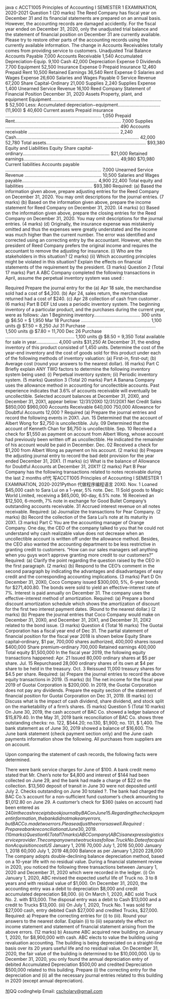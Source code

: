 java c ACCT1005 Principles of Accounting I SEMESTER 1 EXAMINATION, 2020-2021 Question 1 (20 marks) The Reed Company has fiscal year on December 31 and its financial statements are prepared on an annual basis. However, the accounting records are damaged accidently. For the fiscal year ended on December 31, 2020, only the unadjusted trial balance and the statement of financial position on December 31 are currently available. Please try to restore other parts of the accounting records using the currently available information. The change in Accounts Receivables totally comes from providing service to customers. Unadjusted Trial Balance Accounts Payable 7,000 Accounts Receivable 1,540 Accumulated Depreciation-Equip. 9,100 Cash 42,000 Depreciation Expense 0 Dividends 7,700 Equipment 52,500 Insurance Expense 0 Prepaid Insurance 12,460 Prepaid Rent 10,500 Retained Earnings 36,540 Rent Expense 0 Salaries and Wages Expense 26,600 Salaries and Wages Payable 0 Service Revenue 67,200 Share Capital-Ordinary 21,000 Supplies 2,240 Supplies Expense 1,400 Unearned Service Revenue 16,100 Reed Company Statement of Financial Position December 31, 2020 Assets Property, plant, and equipment Equipment...................................................................................... $ 52,500 Less: Accumulated depreciation−equipment................................. (11,900) $ 40,600 Current assets Prepaid insurance ........................................................................... 1,050 Prepaid Rent................................................................................... 7,000 Supplies ......................................................................................... 490 Accounts receivable ....................................................................... 2,240 Cash................................................................................................ 42,000 52,780 Total assets.............................................................................. $93,380 Equity and Liabilities Equity Share capital-ordinary.................................................................... $21,000 Retained earnings........................................................................... 49,980 $70,980 Current liabilities Accounts payable ........................................................................... 7,000 Unearned Service Revenue ............................................................ 10,500 Salaries and Wages payable........................................................... 4,900 22,400 Total equity and liabilities ..................................................... $93,380 Required: (a) Based the information given above, prepare adjusting entries for the Reed Company on December 31, 2020. You may omit descriptions for the journal entries. (7 marks) (b) Based on the information given above, prepare the income statement for Reed Company on December 31, 2020. (4 marks) (c) Based on the information given above, prepare the closing entries for the Reed Company on December 31, 2020. You may omit descriptions for the journal entries. (4 marks) (d) Originally, the insurance expense was mistakenly omitted and thus the expenses were greatly understated and the income was much higher than the current number. The error was identified and corrected using an correcting entry by the accountant. However, when the president of Reed Company prefers the original income and requires the accountant to remove the adjusting for insurance. (i) Who are the stakeholders in this situation? (2 marks) (ii) Which accounting principles might be violated in this situation? Explain the effects on financial statements of the requirement by the president. (3 marks) Question 2 (Total 17 marks) Part A ABC Company completed the following transactions in April, assume the perpetual inventory system was used :

Required Prepare the journal entry for the (a) Apr 18 sale, the merchandise sold had a cost of $4,200. (b) Apr 24, sales return, the merchandise returned had a cost of $240. (c) Apr 28 collection of cash from customer . (6 marks) Part B DEF Ltd uses a periodic inventory system. The beginning inventory of a particular product, and the purchases during the current year, were as follows: Jan 1 Beginning inventory.................................... 300 units @ $6.50 = $ 1,950 Mar 18 Purchase ...................................................... 1,100 units @ $7.50 = 8,250 Jul 31 Purchase ...................................................... 1,500 units @ $7.80 = 11,700 Dec 26 Purchase ...................................................... 1,100 units @ $8.50 = 9,350 Total available for sale in year................. 4,000 units $31,250 At December 31, the ending inventory of this product consisted of 1,450 units. Determine the cost of the year-end inventory and the cost of goods sold for this product under each of the following methods of inventory valuation: (a) First-in, first-out; (b) Average cost (round your answers to the nearest dollar). (6 marks) Part C Briefly explain ANY TWO factors to determine the following inventory system being used: (i) Perpetual inventory system; (ii) Periodic inventory system. (5 marks) Question 3 (Total 20 marks) Part A Banana Company uses the allowance method in accounting for uncollectible accounts. Past experience indicates that 3.6% of accounts receivable will eventually be uncollectible. Selected account balances at December 31, 20X0, and December 31, 20X1, appear below: 12/31/20X0 12/31/20X1 Net Credit Sales $850,000 $960,000 Accounts Receivable 640,000 750,000 Allowance for Doubtful Accounts 12,000 ? Required (a) Prepare the journal entries and record the following events in 20X1. Jun. 15 Determined that the account of Albert Wong for $2,750 is uncollectible. July. 09 Determined that the account of Kenneth Chan for $6,750 is uncollectible. Sep. 10 Received a check for $1,550 as payment on account from Albert Wong, whose account had previously been written off as uncollectible. He indicated the remainder of his account would be paid in December. Dec. 02 Received a check for $1,200 from Albert Wong as payment on his account. (2 marks) (b) Prepare the adjusting journal entry to record the bad debt provision for the year ended December 31, 20X1. (1 marks) (c) What is the balance of Allowance for Doubtful Accounts at December 31, 20X1? (2 marks) Part B Pear Company has the following transactions related to notes receivable during the last 2 months of代 写ACCT1005 Principles of Accounting I SEMESTER 1 EXAMINATION, 2020-2021Python 代做程序编程语言 20X0. Nov. 1 Loaned $45,000 cash to Sara Lui on a 1-year, 5% note. Dec. 11 Sold goods to Magic World Limited, receiving a $65,000, 90-day, 6.5% note. 16 Received an $12,500, 6-month, 7% note in exchange for Good Bullet Company’s outstanding accounts receivable. 31 Accrued interest revenue on all notes receivable. Required: (a) Journalize the transactions for Pear Company. (2 marks) (b) Record the collection of the Sara Lui’s note at its maturity in 20X1. (3 marks) Part C You are the accounting manager of Orange Company. One day, the CEO of the company talked to you that he could not understand why cash realizable value does not decrease when an uncollectible account is written off under the allowance method. Besides, the CEO also wanted the accounting department to be less restrictive in granting credit to customers. “How can our sales managers sell anything when you guys won’t approve granting more credit to our customers?” Required: (a) Clarify the point regarding the question raised by the CEO in the first paragraph. (2 marks) (b) Respond to the CEO’s comment in the second paragraph by indicating the advantages and disadvantages of easy credit and the corresponding accounting implications. (3 marks) Part D On December 31, 20X0, Coco Company issued $300,000, 5%, 6-year bonds for $271,400.80. The bonds were sold to yield an effective-interest rate of 7%. Interest is paid annually on December 31. The company uses the effective-interest method of amortization. Required: (a) Prepare a bond discount amortization schedule which shows the amortization of discount for the first two interest payment dates. (Round to the nearest dollar.) (2 marks) (b) Prepare the journal entries that Coco Company would make on December 31, 20X0, and December 31, 20X1, and December 31, 20X2 related to the bond issue. (3 marks) Question 4 (Total 16 marks) The Guotai Corporation has a fiscal year end of Dec 31. The partial statement of financial position for the fiscal year 2018 is shown below Equity Share capital–ordinary, $1 par, 700,000 shares authorized, 400,000 shares issued $400,000 Share premium–ordinary 700,000 Retained earnings 400,000 Total equity $1,500,000 In the fiscal year 2019, the following equity transactions happened: Apr. 21 Issued 80,000 ordinary shares at $5 per share. Jul. 15 Repurchased 28,000 ordinary shares of its own at $4 per share to be held in the treasury. Oct. 3 Reissued 11,000 treasury shares for $4.5 per share. Required: (a) Prepare the journal entries to record the above equity transactions in 2019. (5 marks) (b) The net income for the fiscal year 2019 of Guotai Corporation is $200,000. In 2019, the Guotai Corporation does not pay any dividends. Prepare the equity section of the statement of financial position for Guotai Corporation on Dec 31, 2019. (6 marks) (c) Discuss what is the impact of cash dividend, share dividend, and stock split on the marketability of a firm’s shares. (5 marks) Question 5 (Total 10 marks) On June 30, 2019, the cash account of BAC Co. showed a ledger balance of $15,879.40. In the May 31, 2019 bank reconciliation of BAC Co. shows three outstanding checks: no. 122, $544.20; no.130, $1,900; no. 131, $ 1,400. The bank statement as of June 30, 2019 showed a balance of $16,600. The June bank statement (check payment section only) and the June cash payments information show the following. All purchases from suppliers are on account.

Upon comparing the statement of cash records, the following facts were determined.

There were bank service charges for June of $100.
A bank credit memo stated that Mr. Chen’s note for $4,800 and interest of $144 had been collected on June 29, and the bank had made a charge of $22 on the collection.
$13,560 deposit of transit in June 30 were not deposited until July 2.
Checks outstanding on June 30 totaled ?.
The bank had charged the BAC Co.’s account for a non-sufficient fund customer’s check amounting to $1,012.80 on June 29.
A customer’s check for $360 (sales on account) had been entered as $240 in the cash receipts book journal by BAC on June 15.
Regarding the check payment information, the bank did not make any errors, but BAC Co. made two errors. Please adjust the errors as well. Required: Prepare a bank reconciliation at June 30, 2019. (10 marks) Question 6 (Total 17 marks) ABC Company (ABC) is an express logistic service provider. The company owns two trucks as follow. Truck No. Date of acquisition Acquisition cost US$
                                       January 1, 2016                                                       70,000
                                       July 1, 2016                                                                   50,000
                                          January 1, 2018                                                       60,000
                                          July 1, 2019                                                                  48,000
Balance as per January 1,2020 228,000 The company adopts double-declining balance depreciation method, based on a 10-year life with no residual value. During a financial statement review in 2020, you noticed the following three transactions between January 1, 2020 and December 31, 2020 which were recorded in the ledger. (i) On January 1, 2020, ABC revised the expected useful life of Truck no. 3 to 8 years and with residual value of $1,000. On December 31, 2020, the accounting entry was a debit to depreciation $8,000 and credit accumulated depreciation $8,000. (ii) On March 1, 2020, ABC sold Truck No. 2. with $13,000. The disposal entry was a debit to Cash $13,000 and a credit to Trucks $13,000. (iii) On July 1, 2020, Truck No. 1 was sold for $27,000 cash, entry debited Cash $27,000 and credited Trucks, $27,000. Required: a) Prepare the correcting entries for (i) to (iii). Round your answers to the nearest dollar. Explain (i) to (iii) separately the effect on income statement and statement of financial statement arising from the above errors. (12 marks) b) Assume ABC acquired new building on January 1, 2020, for $8,900,000 with cash. ABC elects to value the building using revaluation accounting. The building is being depreciated on a straight-line basis over its 20 years useful life and no residual value. On December 31, 2020, the fair value of the building is determined to be $10,000,000. Up to December 31, 2020, you only found the annual depreciation entry of debited Accumulated Depreciation $500,00 and credited Depreciation $500,000 related to this building. Prepare (i) the correcting entry for the depreciation and (ii) all the necessary journal entries related to this building in 2020 (except annual depreciation).

   加QQ codinghelp Email: cscholary@gmail.com
